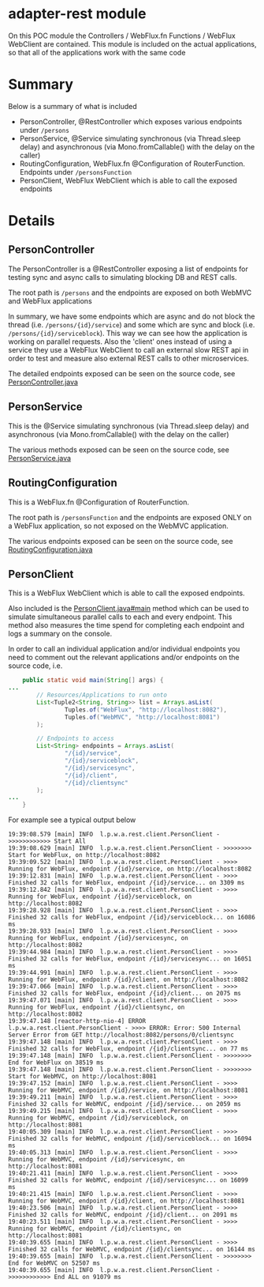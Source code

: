 # adapter-rest module

On this POC module the Controllers / WebFlux.fn Functions / WebFlux WebClient are contained.
This module is included on the actual applications, so that all of the applications work with the same code

# Summary
Below is a summary of what is included

* PersonController, @RestController which exposes various endpoints under `/persons`
* PersonService, @Service simulating synchronous (via Thread.sleep delay) and asynchronous (via Mono.fromCallable() with the delay on the caller) 
* RoutingConfiguration, WebFlux.fn @Configuration of RouterFunction<ServerResponse>. Endpoints under `/personsFunction`
* PersonClient, WebFlux WebClient which is able to call the exposed endpoints

# Details

## PersonController
The PersonController is a @RestController exposing a list of endpoints for testing sync and async calls to simulating blocking DB and REST calls.

The root path is `/persons` and the endpoints are exposed on both WebMVC and WebFlux applications

In summary, we have some endpoints which are async and do not block the thread (i.e. `/persons/{id}/service`) and some which are sync and block (i.e. `/persons/{id}/serviceblock`). This way we can see how the application is
working on parallel requests. Also the 'client' ones instead of using a service they use a WebFlux WebClient to call an external slow REST api in order to 
test and measure also external REST calls to other microservices.

The detailed endpoints exposed can be seen on the source code, see [PersonController.java](src/main/java/lo/poc/webflux/adapter/rest/controller/PersonController.java)

## PersonService
This is the @Service simulating synchronous (via Thread.sleep delay) and asynchronous (via Mono.fromCallable() with the delay on the caller)

The various methods exposed can be seen on the source code, see [PersonService.java](src/main/java/lo/poc/webflux/adapter/rest/service/PersonService.java)

## RoutingConfiguration
This is a WebFlux.fn @Configuration of RouterFunction<ServerResponse>.

The root path is `/personsFunction` and the endpoints are exposed ONLY on a WebFlux application, so not exposed on the WebMVC application.

The various endpoints exposed can be seen on the source code, see [RoutingConfiguration.java](src/main/java/lo/poc/webflux/adapter/rest/func/RoutingConfiguration.java)

## PersonClient
This is a WebFlux WebClient which is able to call the exposed endpoints.

Also included is the [PersonClient.java#main](src/main/java/lo/poc/webflux/adapter/rest/client/PersonClient.java#L73) method which can be used to simulate simultaneous parallel calls to each and every endpoint.
This method also measures the time spend for completing each endpoint and logs a summary on the console.

In order to call an individual application and/or individual endpoints you need to comment out the relevant applications and/or endpoints on the source code, i.e.
``` java
    public static void main(String[] args) {
...
        // Resources/Applications to run onto
        List<Tuple2<String, String>> list = Arrays.asList(
                Tuples.of("WebFlux", "http://localhost:8082"),
                Tuples.of("WebMVC", "http://localhost:8081")
        );

        // Endpoints to access
        List<String> endpoints = Arrays.asList(
                "/{id}/service",
                "/{id}/serviceblock",
                "/{id}/servicesync",
                "/{id}/client",
                "/{id}/clientsync"
        );
...
    }
```

For example see a typical output below
```
19:39:08.579 [main] INFO  l.p.w.a.rest.client.PersonClient - >>>>>>>>>>>> Start All
19:39:08.629 [main] INFO  l.p.w.a.rest.client.PersonClient - >>>>>>>> Start for WebFlux, on http://localhost:8082
19:39:09.522 [main] INFO  l.p.w.a.rest.client.PersonClient - >>>> Running for WebFlux, endpoint /{id}/service, on http://localhost:8082
19:39:12.831 [main] INFO  l.p.w.a.rest.client.PersonClient - >>>> Finished 32 calls for WebFlux, endpoint /{id}/service... on 3309 ms
19:39:12.842 [main] INFO  l.p.w.a.rest.client.PersonClient - >>>> Running for WebFlux, endpoint /{id}/serviceblock, on http://localhost:8082
19:39:28.928 [main] INFO  l.p.w.a.rest.client.PersonClient - >>>> Finished 32 calls for WebFlux, endpoint /{id}/serviceblock... on 16086 ms
19:39:28.933 [main] INFO  l.p.w.a.rest.client.PersonClient - >>>> Running for WebFlux, endpoint /{id}/servicesync, on http://localhost:8082
19:39:44.984 [main] INFO  l.p.w.a.rest.client.PersonClient - >>>> Finished 32 calls for WebFlux, endpoint /{id}/servicesync... on 16051 ms
19:39:44.991 [main] INFO  l.p.w.a.rest.client.PersonClient - >>>> Running for WebFlux, endpoint /{id}/client, on http://localhost:8082
19:39:47.066 [main] INFO  l.p.w.a.rest.client.PersonClient - >>>> Finished 32 calls for WebFlux, endpoint /{id}/client... on 2075 ms
19:39:47.071 [main] INFO  l.p.w.a.rest.client.PersonClient - >>>> Running for WebFlux, endpoint /{id}/clientsync, on http://localhost:8082
19:39:47.148 [reactor-http-nio-4] ERROR l.p.w.a.rest.client.PersonClient - >>>> ERROR: Error: 500 Internal Server Error from GET http://localhost:8082/persons/0/clientsync
19:39:47.148 [main] INFO  l.p.w.a.rest.client.PersonClient - >>>> Finished 32 calls for WebFlux, endpoint /{id}/clientsync... on 77 ms
19:39:47.148 [main] INFO  l.p.w.a.rest.client.PersonClient - >>>>>>>> End for WebFlux on 38519 ms
19:39:47.148 [main] INFO  l.p.w.a.rest.client.PersonClient - >>>>>>>> Start for WebMVC, on http://localhost:8081
19:39:47.152 [main] INFO  l.p.w.a.rest.client.PersonClient - >>>> Running for WebMVC, endpoint /{id}/service, on http://localhost:8081
19:39:49.211 [main] INFO  l.p.w.a.rest.client.PersonClient - >>>> Finished 32 calls for WebMVC, endpoint /{id}/service... on 2059 ms
19:39:49.215 [main] INFO  l.p.w.a.rest.client.PersonClient - >>>> Running for WebMVC, endpoint /{id}/serviceblock, on http://localhost:8081
19:40:05.309 [main] INFO  l.p.w.a.rest.client.PersonClient - >>>> Finished 32 calls for WebMVC, endpoint /{id}/serviceblock... on 16094 ms
19:40:05.313 [main] INFO  l.p.w.a.rest.client.PersonClient - >>>> Running for WebMVC, endpoint /{id}/servicesync, on http://localhost:8081
19:40:21.411 [main] INFO  l.p.w.a.rest.client.PersonClient - >>>> Finished 32 calls for WebMVC, endpoint /{id}/servicesync... on 16099 ms
19:40:21.415 [main] INFO  l.p.w.a.rest.client.PersonClient - >>>> Running for WebMVC, endpoint /{id}/client, on http://localhost:8081
19:40:23.506 [main] INFO  l.p.w.a.rest.client.PersonClient - >>>> Finished 32 calls for WebMVC, endpoint /{id}/client... on 2091 ms
19:40:23.511 [main] INFO  l.p.w.a.rest.client.PersonClient - >>>> Running for WebMVC, endpoint /{id}/clientsync, on http://localhost:8081
19:40:39.655 [main] INFO  l.p.w.a.rest.client.PersonClient - >>>> Finished 32 calls for WebMVC, endpoint /{id}/clientsync... on 16144 ms
19:40:39.655 [main] INFO  l.p.w.a.rest.client.PersonClient - >>>>>>>> End for WebMVC on 52507 ms
19:40:39.655 [main] INFO  l.p.w.a.rest.client.PersonClient - >>>>>>>>>>>> End ALL on 91079 ms
```
